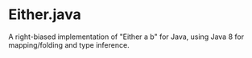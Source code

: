 Either.java
===========

A right-biased implementation of "Either a b" for Java, using Java 8 for mapping/folding and type inference. 
